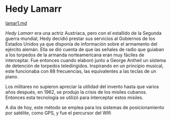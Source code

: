 

# Hedy Lamarr

[lamar1.md](modulo1/lamar1.md)

*Hedy Lamarr* era una actriz Austriaca, pero con el estallido de la Segunda guerra mundial, 
Hedy decidió prestar sus servicios al Gobiernos de los Estados Unidos ya que disponía de información sobre el armamento del ejército alemán.
Ella se dió cuenta de que las señales de radio que guiaban a los torpedos de la armanda norteamericana eran muy fáciles de interceptar. 
Fue entonces cuando elaboró junto a George Antheil un sistema de detención de torpedos teledirigidos. Inspirando en un principio musical,
este funcionaba con 88 frecuencias, las equivalentes a las teclas de un piano.

Los militares no supieron apreciar la utilidad del invento hasta que varios años después, en 1962, se produjo la crisis de los misiles cubanos. 
Entonces esta tecnología se utilizó para interceptar estos misiles. 

A dia de hoy, este método se emplea para los sistemas de posicionamiento por satélite, como GPS, y fue el percursor del WIfi
